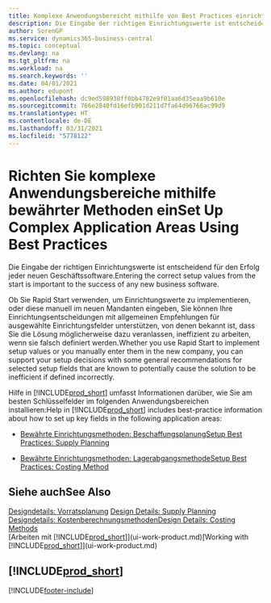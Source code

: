 ```yaml
---
title: Komplexe Anwendungsbereicht mithilfe von Best Practices einrichten | Microsoft Docs
description: Die Eingabe der richtigen Einrichtungswerte ist entscheidend für den Erfolg jeder neuen Geschäftssoftware.
author: SorenGP
ms.service: dynamics365-business-central
ms.topic: conceptual
ms.devlang: na
ms.tgt_pltfrm: na
ms.workload: na
ms.search.keywords: ''
ms.date: 04/01/2021
ms.author: edupont
ms.openlocfilehash: dc9ed598938ff0bb4782e9f01aa6d35eaa9b610e
ms.sourcegitcommit: 766e2840fd16efb901d211d7fa64d96766ac99d9
ms.translationtype: HT
ms.contentlocale: de-DE
ms.lasthandoff: 03/31/2021
ms.locfileid: "5778122"
---
```

# <a name="set-up-complex-application-areas-using-best-practices"></a><span data-ttu-id="a9555-103">Richten Sie komplexe Anwendungsbereiche mithilfe bewährter Methoden ein</span><span class="sxs-lookup"><span data-stu-id="a9555-103">Set Up Complex Application Areas Using Best Practices</span></span>
<span data-ttu-id="a9555-104">Die Eingabe der richtigen Einrichtungswerte ist entscheidend für den Erfolg jeder neuen Geschäftssoftware.</span><span class="sxs-lookup"><span data-stu-id="a9555-104">Entering the correct setup values from the start is important to the success of any new business software.</span></span>  

 <span data-ttu-id="a9555-105">Ob Sie Rapid Start  verwenden, um Einrichtungswerte zu implementieren, oder diese manuell im neuen Mandanten eingeben, Sie können Ihre Einrichtungsentscheidungen mit allgemeinen Empfehlungen für ausgewählte Einrichtungsfelder unterstützen, von denen bekannt ist, dass Sie die Lösung möglicherweise dazu veranlassen, ineffizient zu arbeiten, wenn sie falsch definiert werden.</span><span class="sxs-lookup"><span data-stu-id="a9555-105">Whether you use Rapid Start to implement setup values or you manually enter them in the new company, you can support your setup decisions with some general recommendations for selected setup fields that are known to potentially cause the solution to be inefficient if defined incorrectly.</span></span>  

 <span data-ttu-id="a9555-106">Hilfe in [!INCLUDE[prod_short](includes/prod_short.md)] umfasst Informationen darüber, wie Sie am besten Schlüsselfelder im folgenden Anwendungsbereichen installieren:</span><span class="sxs-lookup"><span data-stu-id="a9555-106">Help in [!INCLUDE[prod_short](includes/prod_short.md)] includes best-practice information about how to set up key fields in the following application areas:</span></span>  

-   [<span data-ttu-id="a9555-107">Bewährte Einrichtungsmethoden: Beschaffungsplanung</span><span class="sxs-lookup"><span data-stu-id="a9555-107">Setup Best Practices: Supply Planning</span></span>](setup-best-practices-supply-planning.md)  

-   [<span data-ttu-id="a9555-108">Bewährte Einrichtungsmethoden: Lagerabgangsmethode</span><span class="sxs-lookup"><span data-stu-id="a9555-108">Setup Best Practices: Costing Method</span></span>](setup-best-practices-costing-method.md)  

## <a name="see-also"></a><span data-ttu-id="a9555-109">Siehe auch</span><span class="sxs-lookup"><span data-stu-id="a9555-109">See Also</span></span>  
<span data-ttu-id="a9555-110">[Designdetails: Vorratsplanung](design-details-supply-planning.md) </span><span class="sxs-lookup"><span data-stu-id="a9555-110">[Design Details: Supply Planning](design-details-supply-planning.md) </span></span>  
[<span data-ttu-id="a9555-111">Designdetails: Kostenberechnungsmethoden</span><span class="sxs-lookup"><span data-stu-id="a9555-111">Design Details: Costing Methods</span></span>](design-details-costing-methods.md)  
<span data-ttu-id="a9555-112">[Arbeiten mit [!INCLUDE[prod_short](includes/prod_short.md)]](ui-work-product.md)</span><span class="sxs-lookup"><span data-stu-id="a9555-112">[Working with [!INCLUDE[prod_short](includes/prod_short.md)]](ui-work-product.md)</span></span>

## [!INCLUDE[prod_short](includes/free_trial_md.md)]  
 


[!INCLUDE[footer-include](includes/footer-banner.md)]
